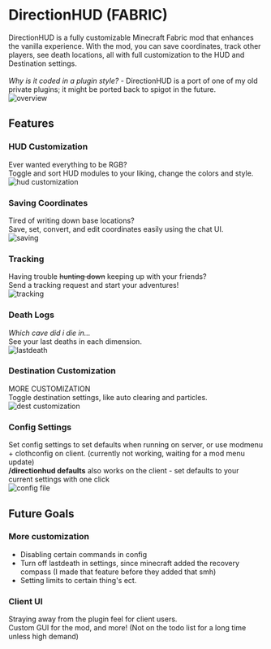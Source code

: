 # DirectionHUD (FABRIC)
DirectionHUD is a fully customizable Minecraft Fabric mod 
that enhances the vanilla experience. 
With the mod, you can save coordinates, track other players, see death locations, all with full customization to the HUD and Destination settings.
<br><br>
*Why is it coded in a plugin style?* - DirectionHUD is a port of one of my old private plugins; it might be ported back to spigot in the future. <br>
![overview](https://media.giphy.com/media/v1.Y2lkPTc5MGI3NjExOGFiMTlkYzFiNGE1NzQ3MWQ4ZTEyMDExYmU1NGQ3MTI1Yzc3OTY5NSZjdD1n/e2mPTVcrSUf69SahWg/giphy.gif)

## Features

### HUD Customization
Ever wanted everything to be RGB?<br>
Toggle and sort HUD modules to your liking, change the colors and style. <br>
![hud customization](https://media.giphy.com/media/v1.Y2lkPTc5MGI3NjExNWFlYWY3MWRhMDZiOTA0ODk4MzRiMzMzZWE5ZTZkY2M5NmZmMjE3YyZjdD1n/CoBgjCTe0AEuqkvafe/giphy-downsized-large.gif)

### Saving Coordinates
Tired of writing down base locations?<br>
Save, set, convert, and edit coordinates easily using the chat UI. <br>
![saving](https://media.giphy.com/media/v1.Y2lkPTc5MGI3NjExOTIzOTBjZDY2YWY0ZGQ1ZGExYzU0NGJjNGIzY2I5NmY4MWQwY2NmYSZjdD1n/UH48xQRk374lvq1jnr/giphy-downsized-large.gif)

### Tracking
Having trouble ~~hunting down~~ keeping up with your friends?<br>
Send a tracking request and start your adventures! <br>
![tracking](https://media.giphy.com/media/v1.Y2lkPTc5MGI3NjExOTE0MjRmM2NmMDVkOTZhNjc5ZTliMmE3ZDgwNWIxZDIyODZlNDFjNSZjdD1n/6RAyZOb6PbjMnaZjGM/giphy.gif)

### Death Logs
*Which cave did i die in...*<br>
See your last deaths in each dimension.
<br>
![lastdeath](https://media.giphy.com/media/v1.Y2lkPTc5MGI3NjExMzAwZTEwODExMDhmOWUyMWRmM2EzM2JkOGFiYTZlNmY2N2VhYzkyNyZjdD1n/rkGADfj7eAKdNIKA3J/giphy-downsized-large.gif)

### Destination Customization
MORE CUSTOMIZATION<br>
Toggle destination settings, like auto clearing and particles. <br>
![dest customization](https://media.giphy.com/media/v1.Y2lkPTc5MGI3NjExMzliMjA4ZWNkY2ZmMjM3MmI2MGZhZmMzYzY5NTc3YzgxNTM5OTBkNiZjdD1n/nHwMOOuptwfbuiM6Q9/giphy-downsized-large.gif)

### Config Settings
Set config settings to set defaults when running on server, 
or use modmenu + clothconfig on client. (currently not working, waiting for a mod menu update) <br>
**/directionhud defaults** also works on the client - set defaults to your current settings with one click <br>
![config file](https://i.imgur.com/SbrmqUL.png)
## Future Goals

### More customization
* Disabling certain commands in config
* Turn off lastdeath in settings, since minecraft added the recovery compass (I made that feature before they added that smh)
* Setting limits to certain thing's ect.

### Client UI
Straying away from the plugin feel for client users.<br>
Custom GUI for the mod, and more! (Not on the todo list for a long time unless high demand)